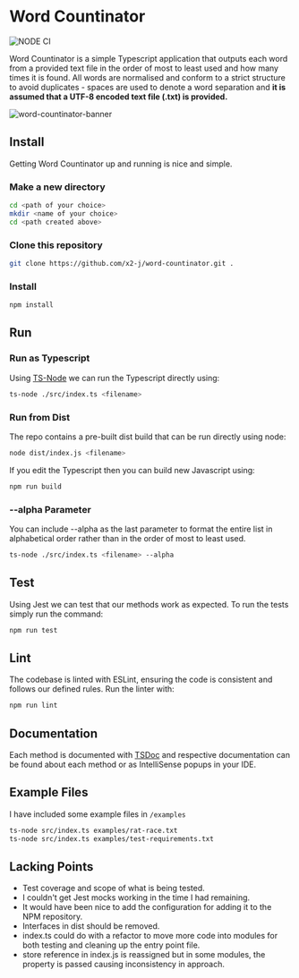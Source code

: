 ﻿# Word Countinator

![NODE CI](https://github.com/x2-j/Word-Countinator/actions/workflows/tests.yml/badge.svg)

Word Countinator is a simple Typescript application that outputs each word from a provided text file in the order of most to least used and how many times it is found. All words are normalised and conform to a strict structure to avoid duplicates - spaces are used to denote a word separation and **it is assumed that a UTF-8 encoded text file (.txt) is provided.**

![word-countinator-banner](https://github.com/x2-j/word-countinator/assets/108185965/0010b99b-46de-4da9-997e-53baec0af7a0)

## Install
Getting Word Countinator up and running is nice and simple. 

### Make a new directory
```bash
cd <path of your choice>
mkdir <name of your choice>
cd <path created above>
```

### Clone this repository
```bash
git clone https://github.com/x2-j/word-countinator.git .
```

### Install 
```bash
npm install
```

## Run

### Run as Typescript
Using [TS-Node](https://github.com/TypeStrong/ts-node) we can run the Typescript directly using:
```bash
ts-node ./src/index.ts <filename>
```

### Run from Dist
The repo contains a pre-built dist build that can be run directly using node:
```bash
node dist/index.js <filename>
```
If you edit the Typescript then you can build new Javascript using:
```bash
npm run build
```

### --alpha Parameter
You can include --alpha as the last parameter to format the entire list in alphabetical order rather than in the order of most to least used.
```bash
ts-node ./src/index.ts <filename> --alpha
```

## Test
Using Jest we can test that our methods work as expected. To run the tests simply run the command:
```bash
npm run test
```

## Lint
The codebase is linted with ESLint, ensuring the code is consistent and follows our defined rules. Run the linter with:
```bash
npm run lint
```

## Documentation
Each method is documented with [TSDoc](https://tsdoc.org/) and respective documentation can be found about each method or as IntelliSense popups in your IDE.

## Example Files
I have included some example files in `/examples`

```bash
ts-node src/index.ts examples/rat-race.txt
ts-node src/index.ts examples/test-requirements.txt
```

## Lacking Points
- Test coverage and scope of what is being tested.
- I couldn't get Jest mocks working in the time I had remaining.
- It would have been nice to add the configuration for adding it to the NPM repository.
- Interfaces in dist should be removed.
- index.ts could do with a refactor to move more code into modules for both testing and cleaning up the entry point file.
- store reference in index.js is reassigned but in some modules, the property is passed causing inconsistency in approach.
